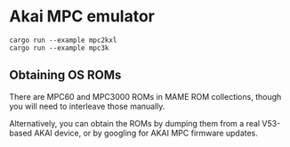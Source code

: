 # Akai MPC emulator

```
cargo run --example mpc2kxl
cargo run --example mpc3k
```

## Obtaining OS ROMs

There are MPC60 and MPC3000 ROMs in MAME ROM collections, though you will
need to interleave those manually.

Alternatively, you can obtain the ROMs by dumping them from a real V53-based AKAI device,
or by googling for AKAI MPC firmware updates.

